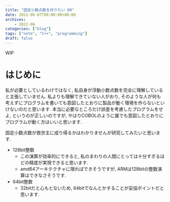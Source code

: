 ```yaml
---
title: "固定小数点数を作りたい 00"
date: 2022-06-07T00:00:00+00:00
archives:
    - 2022-06
categories: ["blog"]
tags: ["note", "C++", "programming"]
draft: false
---
```


WIP

# はじめに
私が必要としているわけではなく, 私自身が浮動小数点数を完全に理解していると主張していません.
私よりも理解できていない人がおり, そのような人が何も考えずにプログラムを書いても意図したとおりに製品が動く環境を作らないといけないのだと思います.
本当に必要なところだけ誤差を考慮したプログラムをせよ, というのが正しいのですが, やはりCOBOLのように誰でも意図したとおりにプログラムが動く方はいいと思います.

固定小数点数が救世主に成り得るかはわかりませんが研究してみたいと思います.

- 128bit整数
    - この演算が効率的にできると, 私のまわりの人間にとっては十分すぎるほどの精度が実現できると思います.
    - amd64アーキテクチャに限ればできそうですが, ARMは128bitの整数演算はできなさそうです.
- 64bit整数
    - 32bitだと心もとないため, 64bitでなんとかすることが妥協ポイントだと思います.
